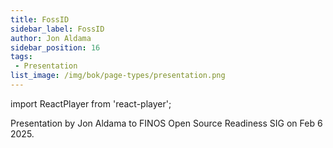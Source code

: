 ```yaml
---
title: FossID
sidebar_label: FossID 
author: Jon Aldama  
sidebar_position: 16
tags:
 - Presentation
list_image: /img/bok/page-types/presentation.png  
---
```


import ReactPlayer from 'react-player';

<link href="/css/presentation/web.css" rel="stylesheet"></link>

<Bio name="Jon Aldama" organisation="FossID" image="/img/people/JonAldama.jpeg">
Presentation by Jon Aldama to FINOS Open Source Readiness SIG on Feb 6 2025. 
</Bio>

<ReactPlayer playing controls width="100%" height="400px" url="https://www.finos.org/hubfs/Projects%20%2B%20SIGs/Open%20Source%20Readiness%20OSR/2025-02%20-%20FossID%20The%20Evolution%20of%20SCA%20Enabling%20Generative%20AI%20and%20Mitigating%20Risks%20Through%20Better%20Detection.mp4" />
